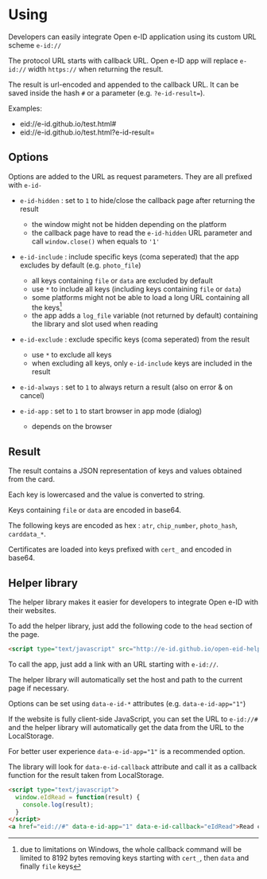 # Using

Developers can easily integrate Open e-ID application using its custom URL scheme `e-id://`

The protocol URL starts with callback URL. Open e-ID app will replace `e-id://` width `https://` when returning the result.

The result is url-encoded and appended to the callback URL. It can be saved inside the hash `#` or a parameter (e.g. `?e-id-result=`).

Examples:

* eid://e-id.github.io/test.html#
* eid://e-id.github.io/test.html?e-id-result=

## Options

Options are added to the URL as request parameters. They are all prefixed with `e-id-`

* `e-id-hidden` : set to `1` to hide/close the callback page after returning the result
  - the window might not be hidden depending on the platform
  - the callback page have to read the `e-id-hidden` URL parameter and call `window.close()` when equals to `'1'`

* `e-id-include` : include specific keys (coma seperated) that the app excludes by default (e.g. `photo_file`)
  - all keys containing `file` or `data` are excluded by default
  - use `*` to include all keys (including keys containing `file` or `data`)
  - some platforms might not be able to load a long URL containing all the keys[^1]
  - the app adds a `log_file` variable (not returned by default) containing the library and slot used when reading

* `e-id-exclude` : exclude specific keys (coma seperated) from the result
  - use `*` to exclude all keys
  - when excluding all keys, only `e-id-include` keys are included in the result

* `e-id-always` : set to `1` to always return a result (also on error & on cancel)

* `e-id-app` : set to `1` to start browser in app mode (dialog)
  - depends on the browser

## Result

The result contains a JSON representation of keys and values obtained from the card.

Each key is lowercased and the value is converted to string.

Keys containing `file` or `data` are encoded in base64.

The following keys are encoded as hex : `atr`, `chip_number`, `photo_hash`, `carddata_*`.

Certificates are loaded into keys prefixed with `cert_` and encoded in base64.

[^1]: due to limitations on Windows, the whole callback command will be limited to 8192 bytes
removing keys starting with `cert_`, then `data` and finally `file` keys

## Helper library

The helper library makes it easier for developers to integrate Open e-ID with their websites.

To add the helper library, just add the following code to the `head` section of the page.

```html
<script type="text/javascript" src="http://e-id.github.io/open-eid-helper.js"></script>
```

To call the app, just add a link with an URL starting with `e-id://`.

The helper library will automatically set the host and path to the current page if necessary.

Options can be set using `data-e-id-*` attributes (e.g. `data-e-id-app="1"`)

If the website is fully client-side JavaScript, you can set the URL to `e-id://#` and
the helper library will automatically get the data from the URL to the LocalStorage.

For better user experience `data-e-id-app="1"` is a recommended option.

The library will look for `data-e-id-callback` attribute and call it as a callback function
for the result taken from LocalStorage.

```html
<script type="text/javascript">
  window.eIdRead = function(result) {
    console.log(result);
  }
</script>
<a href="eid://#" data-e-id-app="1" data-e-id-callback="eIdRead">Read card</a>
```

